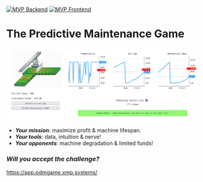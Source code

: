 [![MVP Backend](https://github.com/linomp/pdm-game/actions/workflows/PR_BE.yml/badge.svg)](https://github.com/linomp/pdm-game/actions/workflows/PR_BE.yml)
[![MVP Frontend](https://github.com/linomp/pdm-game/actions/workflows/PR_FE.yml/badge.svg)](https://github.com/linomp/pdm-game/actions/workflows/PR_FE.yml)

# The Predictive Maintenance Game
![immagine](./mvp/media/13_07_2024_trim.PNG)

- **_Your mission_**: maximize profit & machine lifespan.
- **_Your tools_**: data, intuition & nerve!
- **_Your opponents_**: machine degradation & limited funds!

### **_Will you accept the challenge?_**

https://app.pdmgame.xmp.systems/
